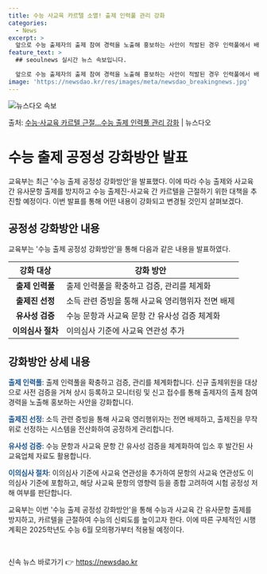 ```yaml
---
title: 수능 사교육 카르텔 소멸! 출제 인력풀 관리 강화
categories:
  - News
excerpt: >
  앞으로 수능 출제자의 출제 참여 경력을 노출해 홍보하는 사안이 적발된 경우 인력풀에서 배제하는 등 출제 인력…
feature_text: >
  ## seoulnews 실시간 뉴스 속보입니다.

  앞으로 수능 출제자의 출제 참여 경력을 노출해 홍보하는 사안이 적발된 경우 인력풀에서 배제하는 등 출제 인력…
image: 'https://newsdao.kr/res/images/meta/newsdao_breakingnews.jpg'
---
```


![뉴스다오 속보](https://newsdao.kr/res/images/meta/newsdao_breakingnews.jpg)

<p>출처: <a href="https://newsdao.kr/3456" rel="dofollow">수능·사교육 카르텔 근절…수능 출제 인력풀 관리 강화</a> | 뉴스다오</p>

<h1>수능 출제 공정성 강화방안 발표</h1>

<p data-ke-size="size16">교육부는 최근 '수능 출제 공정성 강화방안'을 발표했다. 이에 따라 수능 출제와 사교육 간 유사문항 출제를 방지하고 수능 출제진-사교육 간 카르텔을 근절하기 위한 대책을 추진할 예정이다. 이번 발표를 통해 어떤 내용이 강화되고 변경될 것인지 살펴보겠다.</p>

<h2 data-ke-size="size26">공정성 강화방안 내용</h2>

<p data-ke-size="size16">교육부는 '수능 출제 공정성 강화방안'을 통해 다음과 같은 내용을 발표하였다.</p>

<table>
	<thead>
		<tr>
			<th>강화 대상</th>
			<th>강화 방안</th>
		</tr>
	</thead>
	<tbody>
		<tr>
			<td style="text-align: center; height: 17px;"><b>출제 인력풀</b></td>
			<td>출제 인력풀을 확충하고 검증, 관리를 체계화</td>
		</tr>
		<tr>
			<td style="text-align: center; height: 17px;"><b>출제진 선정</b></td>
			<td>소득 관련 증빙을 통해 사교육 영리행위자 전면 배제</td>
		</tr>
		<tr>
			<td style="text-align: center; height: 17px;"><b>유사성 검증</b></td>
			<td>수능 문항과 사교육 문항 간 유사성 검증 체계화</td>
		</tr>
		<tr>
			<td style="text-align: center; height: 17px;"><b>이의심사 절차</b></td>
			<td>이의심사 기준에 사교육 연관성 추가</td>
		</tr>
	</tbody>
</table>

<h2 data-ke-size="size26">강화방안 상세 내용</h2>

<p data-ke-size="size16"><b><span style="color: #1a5490;">출제 인력풀</span></b>: 출제 인력풀을 확충하고 검증, 관리를 체계화합니다. 신규 출제위원을 대상으로 사전 검증을 거쳐 상시 등록하고 모니터링 및 신고 접수를 통해 출제자의 출제 참여 경력을 노출해 홍보하는 사안을 강화합니다.</p>
<p data-ke-size="size16"><b><span style="color: #1a5490;">출제진 선정</span></b>: 소득 관련 증빙을 통해 사교육 영리행위자는 전면 배제하고, 출제진을 무작위로 선정하는 시스템을 전산화하여 공정하게 관리합니다.</p>
<p data-ke-size="size16"><b><span style="color: #1a5490;">유사성 검증</span></b>: 수능 문항과 사교육 문항 간 유사성 검증을 체계화하여 입소 후 발간된 사교육업체 자료도 활용합니다.</p>
<p data-ke-size="size16"><b><span style="color: #1a5490;">이의심사 절차</span></b>: 이의심사 기준에 사교육 연관성을 추가하여 문항의 사교육 연관성도 이의심사 기준에 포함하고, 해당 사교육 문항의 영향력 등을 종합 고려하여 시험 공정성 저해 여부를 판단합니다.</p>

<p data-ke-size="size16">교육부는 이번 '수능 출제 공정성 강화방안'을 통해 수능과 사교육 간 유사문항 출제를 방지하고, 카르텔을 근절하여 수능의 신뢰도를 높이고자 한다. 이에 따른 구체적인 시행 계획은 2025학년도 수능 6월 모의평가부터 적용될 예정이다.</p>
<p data-ke-size="size16">&nbsp;</p>
 

신속 뉴스 바로가기 👉 <a href="https://newsdao.kr" rel="dofollow">https://newsdao.kr</a>


